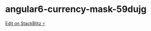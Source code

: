# angular6-currency-mask-59dujg

[Edit on StackBlitz ⚡️](https://stackblitz.com/edit/angular6-currency-mask-59dujg)